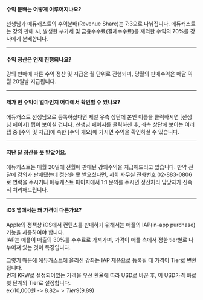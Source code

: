 #### 수익 분배는 어떻게 이루어지나요?
선생님과 에듀캐스트의 수익분배(Revenue Share)는 7:3으로 나눠집니다.
에듀캐스트는 강의 판매 시, 발생한 부가세 및 금융수수료(결제수수료)를 제외한 수익의 70%를 강사에게 분배합니다.

---

#### 수익 정산은 언제 진행되나요?
강의 판매에 따른 수익 정산 및 지급은 월 단위로 진행되며, 당월의 판매수익은 매달 익월 20일날 지급됩니다.

---

#### 제가 번 수익이 얼마인지 어디에서 확인할 수 있나요?
에듀캐스트 선생님으로 등록하셨다면 제일 우측 상단에 본인 이름을 클릭하시면 [선생님 페이지] 탭이 보이실 겁니다.
선생님 페이지를 클릭하신 후, 좌측 상단에 보이는 여러 탭 중 [수익 및 지급]에 속한 [수익 개요]에 가시면 수익을 확인하실 수 있습니다.

---

#### 지난 달 정산을 못 받았어요.
에듀캐스트는 매월 20일에 전월에 판매된 강의수익을 지급해드리고 있습니다.
만약 전 달에 강의가 판매됐는데 정산을 못 받으셨다면, 저희 사무실 전화번호 02-883-0806로 연락을 주시거나 에듀캐스트 페이지에서 1:1 문의를 주시면 정산처리 담당자가 신속히 처리해드립니다.

---

#### iOS 앱에서는 왜 가격이 다른가요?
Apple의 정책상 iOS에서 컨텐츠를 판매하기 위해서는 애플의 IAP(in-app purchase)기능을 사용하여야 합니다.  
IAP는 애플이 매출의 30%를 수수료로 가져가며, 가격이 애플 측에서 정한 tier별로 나누어져 있는 것이 특징입니다.  

그렇기 때문에 에듀캐스트에 올리신 강좌는 IAP 제품으로 등록될 때 가격이 Tier로 변환됩니다.  
먼저 KRW로 설정되어있는 가격을 우선 환율에 따라 USD로 바꾼 후, 이 USD가격 바로 윗 단계의 Tier로 설정합니다.   
ex)10,000원 -> $8.82 -> Tier9($9.89)
